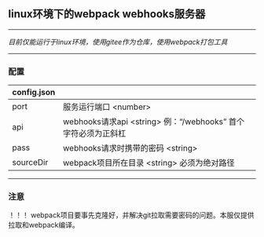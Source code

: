 ## linux环境下的webpack webhooks服务器
---
*目前仅能运行于linux环境，使用gitee作为仓库，使用webpack打包工具*

---

### 配置
|config.json||
|-|-|
|port|服务运行端口 \<number\>|
|api|webhooks请求api \<string\> 例：“/webhooks” 首个字符必须为正斜杠|
|pass|webhooks请求时携带的密码 \<string\>|
|sourceDir|webpack项目所在目录 \<string\> 必须为绝对路径|

---
### 注意
！！！ webpack项目要事先克隆好，并解决git拉取需要密码的问题。本服仅提供拉取和webpack编译。